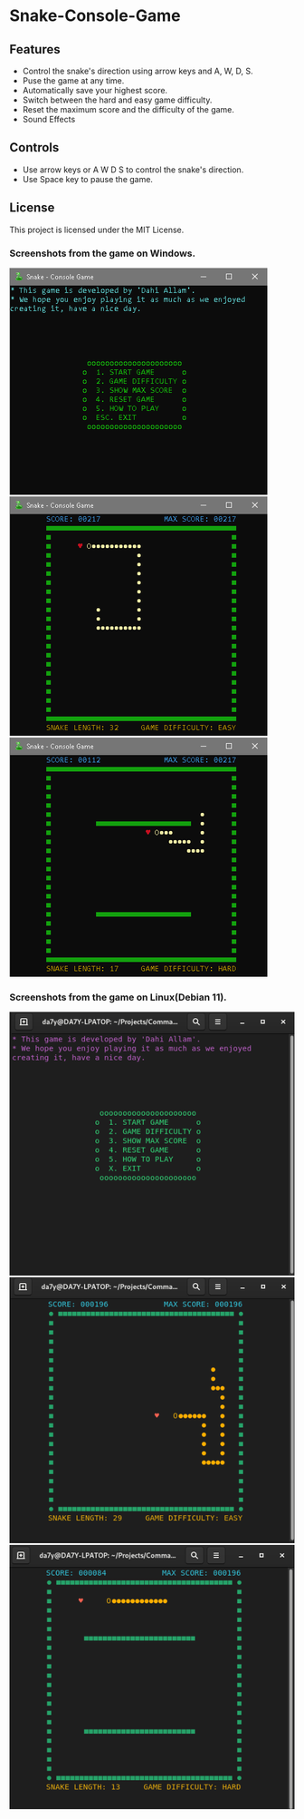 # Snake-Console-Game

## Features
- Control the snake's direction using arrow keys and A, W, D, S.
- Puse the game at any time.
- Automatically save your highest score.
- Switch between the hard and easy game difficulty.
- Reset the maximum score and the difficulty of the game.
- Sound Effects

## Controls
- Use arrow keys or A W D S to control the snake's direction.
- Use Space key to pause the game.

## License
This project is licensed under the MIT License.

### Screenshots from the game on Windows.
![img1](https://github.com/da7y3llam/Snake-Console-Game/blob/main/images/image1.png)
![img2](https://github.com/da7y3llam/Snake-Console-Game/blob/main/images/snake2.png)
![img3](https://github.com/da7y3llam/Snake-Console-Game/blob/main/images/snake3.png)

### Screenshots from the game on Linux(Debian 11).
![img1](https://github.com/da7y3llam/Snake-Console-Game/blob/main/images/snake4.png)
![img2](https://github.com/da7y3llam/Snake-Console-Game/blob/main/images/snake5.png)
![img3](https://github.com/da7y3llam/Snake-Console-Game/blob/main/images/snake6.png)
